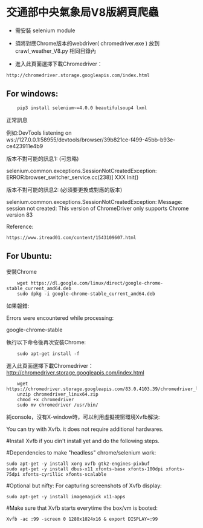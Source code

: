 # 交通部中央氣象局V8版網頁爬蟲


* 需安裝 selenium module

* 須將對應Chrome版本的webdriver( chromedriver.exe ) 放到 crawl_weather_V8.py 相同目錄內
*  進入此頁面選擇下載Chromedriver：
```
http://chromedriver.storage.googleapis.com/index.html
```

## For windows:
```
    pip3 install selenium~=4.0.0 beautifulsoup4 lxml
```
正常訊息

例如:DevTools listening on ws://127.0.0.1:58955/devtools/browser/39b821ce-f499-45bb-b93e-ce423911e4b9 

版本不對可能的訊息1: (可忽略)

selenium.common.exceptions.SessionNotCreatedException: ERROR:browser_switcher_service.cc(238)] XXX Init()

版本不對可能的訊息2: (必須要更換成對應的版本)

selenium.common.exceptions.SessionNotCreatedException: Message: session not created: This version of ChromeDriver only supports Chrome version 83

Reference:
```
https://www.itread01.com/content/1543109607.html
```

## For Ubuntu:

安裝Chrome
```
    wget https://dl.google.com/linux/direct/google-chrome-stable_current_amd64.deb
    sudo dpkg -i google-chrome-stable_current_amd64.deb
```
如果報錯:

Errors were encountered while processing:

 google-chrome-stable

執行以下命令後再次安裝Chrome:
```
    sudo apt-get install -f
```

進入此頁面選擇下載Chromedriver：http://chromedriver.storage.googleapis.com/index.html
```
    wget https://chromedriver.storage.googleapis.com/83.0.4103.39/chromedriver_linux64.zip
    unzip chromedriver_linux64.zip
    chmod +x chromedriver
    sudo mv chromedriver /usr/bin/
```   


純console，沒有X-window時，可以利用虛擬視窗環境Xvfb解決:

You can try with Xvfb. it does not require additional hardwares.

#Install Xvfb if you din't install yet and do the following steps.

#Dependencies to make "headless" chrome/selenium work:

    sudo apt-get -y install xorg xvfb gtk2-engines-pixbuf 
    sudo apt-get -y install dbus-x11 xfonts-base xfonts-100dpi xfonts-75dpi xfonts-cyrillic xfonts-scalable

#Optional but nifty: For capturing screenshots of Xvfb display:

    sudo apt-get -y install imagemagick x11-apps

#Make sure that Xvfb starts everytime the box/vm is booted:

    Xvfb -ac :99 -screen 0 1280x1024x16 & export DISPLAY=:99
